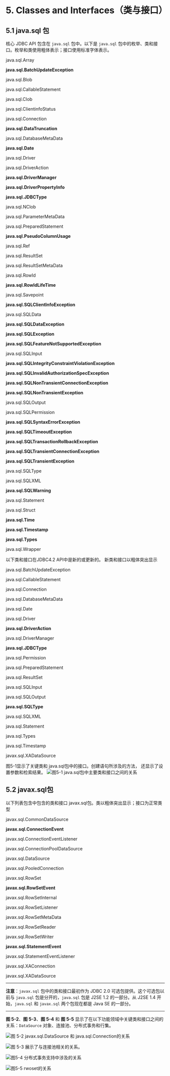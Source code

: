 # 5. Classes and Interfaces（类与接口）

## 5.1 java.sql 包

核心 JDBC API 包含在 `java.sql` 包中。以下是 `java.sql` 包中的枚举、类和接口。枚举和类使用粗体表示；接口使用标准字体表示。

java.sql.Array

**java.sql.BatchUpdateException**

java.sql.Blob

java.sql.CallableStatement

java.sql.Clob

java.sql.ClientinfoStatus

java.sql.Connection

**java.sql.DataTruncation** 

java.sql.DatabaseMetaData

**java.sql.Date** 

java.sql.Driver

java.sql.DriverAction

**java.sql.DriverManager** 

**java.sql.DriverPropertyInfo**

**java.sql.JDBCType**

java.sql.NClob

java.sql.ParameterMetaData

 java.sql.PreparedStatement

 **java.sql.PseudoColumnUsage**

 java.sql.Ref

 java.sql.ResultSet

 java.sql.ResultSetMetaData

 java.sql.RowId

 **java.sql.RowIdLifeTime**

 java.sql.Savepoint

 **java.sql.SQLClientInfoException**

 java.sql.SQLData

 **java.sql.SQLDataException**

 **java.sql.SQLException** 

**java.sql.SQLFeatureNotSupportedException** 

java.sql.SQLInput

 **java.sql.SQLIntegrityConstraintViolationException** 

**java.sql.SQLInvalidAuthorizationSpecException** 

**java.sql.SQLNonTransientConnectionException** 

**java.sql.SQLNonTransientException** 

java.sql.SQLOutput

 java.sql.SQLPermission

 **java.sql.SQLSyntaxErrorException** 

**java.sql.SQLTimeoutException** 

**java.sql.SQLTransactionRollbackException** 

**java.sql.SQLTransientConnectionException** 

**java.sql.SQLTransientException**

 java.sql.SQLType

 java.sql.SQLXML 

**java.sql.SQLWarning** 

java.sql.Statement

 java.sql.Struct

 **java.sql.Time** 

**java.sql.Timestamp** 

**java.sql.Types**

 java.sql.Wrapper


以下类和接口在JDBC4.2 API中是新的或更新的。
新类和接口以粗体突出显示

java.sql.BatchUpdateException

 java.sql.CallableStatement

 java.sql.Connection

 java.sql.DatabaseMetaData

 java.sql.Date

 java.sql.Driver

 **java.sql.DriverAction**

 java.sql.DriverManager

 **java.sql.JDBCType**

 java.sql.Permission

 java.sql.PreparedStatement

 java.sql.ResultSet

 java.sql.SQLInput

 java.sql.SQLOutput

 **java.sql.SQLType**

 java.sql.SQLXML

 java.sql.Statement

 java.sql.Types

 java.sql.Timestamp

 javax.sql.XADataSource

 图5-1显示了关键类和
java.sql包中的接口。创建语句所涉及的方法，
还显示了设置参数和检索结果。
![图5-1 java.sql包中主要类和接口之间的关系](assets/image-2.png)



## 5.2 javax.sql包
以下列表包含中包含的类和接口
javax.sql包。类以粗体突出显示；接口为正常类型

 javax.sql.CommonDataSource 

**javax.sql.ConnectionEvent**

  javax.sql.ConnectionEventListener

 javax.sql.ConnectionPoolDataSource 

javax.sql.DataSource 

javax.sql.PooledConnection

 javax.sql.RowSet

 **javax.sql.RowSetEvent** 

 javax.sql.RowSetInternal 

javax.sql.RowSetListener

 javax.sql.RowSetMetaData 

javax.sql.RowSetReader

 javax.sql.RowSetWriter

 **javax.sql.StatementEvent**

 javax.sql.StatementEventListener

 javax.sql.XAConnection

 javax.sql.XADataSource


---

**注意**：`javax.sql` 包中的类和接口最初作为 JDBC 2.0 可选包提供。这个可选包以前与 `java.sql` 包是分开的，`java.sql` 包是 J2SE 1.2 的一部分。从 J2SE 1.4 开始，`java.sql` 和 `javax.sql` 两个包现在都是 Java SE 的一部分。

---



**图 5-2**、**图 5-3**、**图 5-4** 和 **图 5-5** 显示了在以下功能领域中关键类和接口之间的关系：`DataSource` 对象、连接池、分布式事务和行集。

![ 图 5-2 javax.sql.DataSource 和 java.sql.Connection的关系](assets/image-20240812203608483.png)

![图 5-3 展示了与连接池相关的关系。](assets/image-20240812203721729.png)

![图5-4 分布式事务支持中涉及的关系](assets/image-20240812203840624.png)

![图5-5 rwoset的关系](assets/image-20240812204123896.png)
